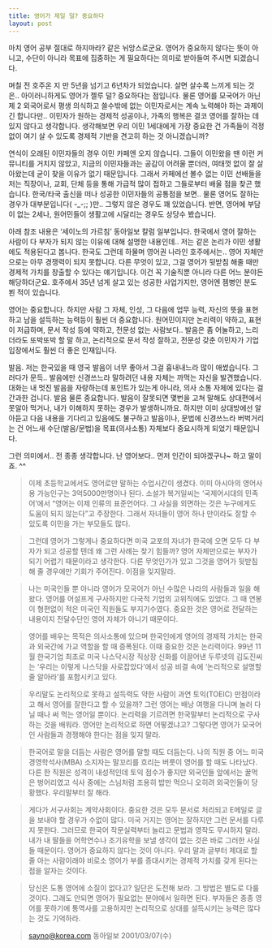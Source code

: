 ```yaml
---
title: 영어가 제일 덜? 중요하다
layout: post
---
```

마치 영어 공부 절대로 하지마라? 같은 뉘앙스로군요. 영어가 중요하지 않다는 뜻이 아니고, 수단이 아니라 목표에 집중하는 게 필요하다는 의미로 받아들여 주시면 되겠습니다.

며칠 전 호주온 지 만 5년을 넘기고 6년차가 되었습니다. 살면 살수록 느끼게 되는 것은.. 아이러니하게도 영어가 젤루 덜? 중요하다는 점입니다. 물론 영어를 모국어가 아닌 제 2 외국어로서 평생 의식하고 쓸수밖에 없는 이민자로서는 계속 노력해야 하는 과제이긴 합니다만.. 이민자가 원하는 경제적 성공이나, 가족의 행복은 결코 영어를 잘하는 데 있지 않다고 생각합니다. 생각해보면 우리 이민 1세대에게 가장 중요한 건 가족들이 걱정없이 여기 살 수 있도록 경제적 기반을 견고히 하는 것 아니겠습니까?

연식이 오래된 이민자들의 경우 이민 카페엔 오지 않습니다. 그들이 이민왔을 땐 이런 커뮤니티를 거치지 않았고, 지금의 이민자들과는 공감이 어려울 뿐더러, 여태껏 없이 잘 살아왔는데 굳이 찾을 이유가 없기 때문입니다. 그래서 카페에선 볼수 없는 이민 선배들을 저는 직장이나, 교회, 단체 등을 통해 가급적 많이 접하고 그들로부터 배울 점을 찾곤 했습니다. 한국/타국 출신을 떠나 성공한 이민자들의 공통점을 보면.. 물론 영어도 잘하는 경우가 대부분입니다( -_-;; )만.. 그렇지 않은 경우도 꽤 있었습니다. 반면, 영어에 부담이 없는 2세나, 원어민들이 생활고에 시달리는 경우도 상당수 봤습니다.

아래 참조 내용은 &#8216;세이노의 가르침&#8217; 동아일보 칼럼 일부입니다. 한국에서 영어 잘하는 사람이 다 부자가 되지 않는 이유에 대해 설명한 내용인데.. 저는 같은 논리가 이민 생활에도 적용된다고 봅니다. 한국도 그런데 하물며 영어권 나라인 호주에서는.. 영어 자체만으로는 아무 경쟁력이 되지 못합니다. 다른 무엇이 있고, 그걸 영어가 뒷받침 해줄 때만 경제적 가치를 창출할 수 있다는 얘기입니다. 이건 꼭 기술직뿐 아니라 다른 어느 분야든 해당하더군요. 호주에서 35년 넘게 살고 있는 성공한 사업가지만, 영어엔 젬병인 분도 뵌 적이 있습니다.

영어는 중요합니다. 하지만 사람 그 자체, 인성, 그 다음에 업무 능력, 자신의 뜻을 표현하고 남을 설득하는 능력등이 훨씬 더 중요합니다. 원어민이지만 논리력이 약하고, 표현이 저급하며, 문서 작성 등에 약하고, 전문성 없는 사람보다.. 발음은 좀 어눌하고, 느리더라도 또박또박 할 말 하고, 논리적으로 문서 작성 잘하고, 전문성 갖춘 이민자가 기업 입장에서도 훨씬 더 좋은 인재입니다.

발음. 저는 한국있을 때 영국 발음이 너무 좋아서 그걸 흉내내느라 많이 애썼습니다. 그러다가 문득.. 발음에만 신경쓰느라 말하려던 내용 자체는 까먹는 자신을 발견했습니다. 대화는 내 멋진 발음을 자랑하는데 포인트가 있는게 아니라, 의사 소통 자체에 있다는 걸 간과한 겁니다. 발음 물론 중요합니다. 발음이 잘못되면 몇번을 고쳐 말해도 상대편에서 못알아 먹거나, 내가 이해하지 못하는 경우가 발생하니까요. 하지만 이미 상대방에선 알아듣고 다음 내용을 기다리고 있음에도 불구하고 발음이나, 문법에 신경쓰느라 버벅거리는 건 어느새 수단(발음/문법)을 목표(의사소통) 자체보다 중요시하게 되었기 때문입니다.

그런 의미에서.. 전 종종 생각합니다. 난 영어보다.. 먼저 인간이 되야겠구나~ 하고 말이죠. ^^


> 이제 초등학교에서도 영어로만 말하는 수업시간이 생겼다. 이미 아시아의 영어사용 가능인구는 3억5000만명이나 된다. 소설가 복거일씨는 ‘국제어시대의 민족어’에서 “영어는 이제 인류의 표준언어다. 그 사실을 외면하는 것은 누구에게도 도움이 되지 않는다”고 주장한다. 그래서 자녀들이 영어 하나 만이라도 잘할 수 있도록 이민을 가는 부모들도 많다.

> 그런데 영어가 그렇게나 중요하다면 미국 교포의 자녀가 한국에 오면 모두 다 부자가 되고 성공할 텐데 왜 그런 사례는 찾기 힘들까? 영어 자체만으로는 부자가 되기 어렵기 때문이라고 생각한다. 다른 무엇인가가 있고 그것을 영어가 뒷받침해 줄 경우에만 기회가 주어진다. 이점을 잊지말라.

> 나는 미국인들 뿐 아니라 영어가 모국어가 아닌 수많은 나라의 사람들과 일을 해왔다. 영어를 어설프게 구사하지만 다국적 기업의 고위직에도 있었다. 그 때 연봉이 형편없이 적은 미국인 직원들도 부지기수였다. 중요한 것은 영어로 전달하는 내용이지 전달수단인 영어 자체가 아니기 때문이다.

> 영어를 배우는 목적은 의사소통에 있으며 한국인에게 영어의 경제적 가치는 한국과 외국간에 가교 역할을 할 때 증폭된다. 이때 중요한 것은 논리력이다. 99년 11월 한국기업 최초로 미국 나스닥시장 직상장 신화를 이끌어낸 두루넷의 김도진씨는 ‘우리는 이렇게 나스닥을 사로잡았다’에서 성공 비결 속에 ‘논리적으로 설명할 줄 알아라’를 포함시키고 있다.

> 우리말도 논리적으로 못하고 설득력도 약한 사람이 과연 토익(TOEIC) 만점이라고 해서 영어를 잘한다고 할 수 있을까? 그런 영어는 배낭 여행을 다니며 놀러 다닐 때나 써 먹는 영어일 뿐이다. 논리력을 기르려면 한국말부터 논리적으로 구사하는 것을 배워라. 영어만 논리적으로 하면 어떻겠냐고? 그렇다면 영어가 모국어인 사람들과 경쟁해야 한다는 점을 잊지 말라.

> 한국어로 말을 더듬는 사람은 영어를 말할 때도 더듬는다. 나의 직원 중 어느 미국 경영학석사(MBA) 소지자는 말꼬리를 흐리는 버릇이 영어를 할 때도 나타났다. 다른 한 직원은 성격이 내성적인데 토익 점수가 좋지만 외국인들 앞에서는 꿀먹은 벙어리였고 식사 중에는 스님처럼 조용히 밥만 먹으니 오히려 외국인들이 당황했다. 우리말부터 잘 해라.

> 게다가 서구사회는 계약사회이다. 중요한 것은 모두 문서로 처리되고 E메일로 글을 보내야 할 경우가 수없이 많다. 미국 거지는 영어는 잘하지만 그런 문서를 다루지 못한다. 그러므로 한국어 작문실력부터 늘리고 문법과 영작도 무시하지 말라. 내가 내 딸들을 어학연수나 조기유학을 보낼 생각이 없는 것은 바로 그러한 사실들 때문이다. 영어가 중요하지 않다는 것이 아니다. 우리 말과 글부터 제대로 할 줄 아는 사람이래야 비로소 영어가 부를 증대시키는 경제적 가치를 갖게 된다는 점을 알자는 것이다.

> 당신은 도통 영어에 소질이 없다고? 일단은 도전해 보라. 그 방법은 별도로 다룰 것이다. 그래도 안되면 영어가 필요없는 분야에서 일하면 된다. 부자들은 종종 영어를 못하기에 통역사를 고용하지만 논리적으로 상대를 설득시키는 능력은 많다는 것도 기억하라.

> sayno@korea.com 동아일보 2001/03/07(수)